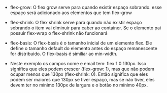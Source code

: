 * flex-grow: O flex grow serve para quando existir espaço sobrando. esse espaço será adicionado aos elementos que tem flex-grow

* flex-shrink: O flex shrink serve para quando não existir espaço sobrando o item vai diminuir para caber ao container. Se o elemento pai possuir flex-wrap o flex-shrink não funcionará

* flex-basis: O flex-basis é o tamanho inicial de um elemento flex. Ele define o tamanho default do elemento antes do espaço remanescente for distribuido. O flex-basis é similiar ao min-width.

* Neste exemplo os campos nome e email tem: flex 1 0 130px. Isso significa que eles podem crescer (flex-grow: 1), mas que não podem ocupar menos que 130px (flex-shrink: 0). Então significa que eles podem ser maiores que 130px se tiver espaço, mas se não tiver, eles devem ter no mínimo 130px de largura e o botão no mínimo 40px.
